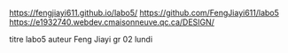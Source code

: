 
 https://fengjiayi611.github.io/labo5/
 https://github.com/FengJiayi611/labo5
 https://e1932740.webdev.cmaisonneuve.qc.ca/DESIGN/

titre labo5
auteur Feng Jiayi
gr 02 lundi

